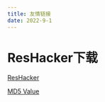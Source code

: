 ```yaml
---
title: 友情链接
date: 2022-9-1
---
```

# ResHacker下载

[ResHacker](https://redish101-my.sharepoint.com/personal/redish1111_redish101_tk/_layouts/15/download.aspx?UniqueId=70077199%2D18b8%2D4d80%2Db7b6%2D35351884d168)

[MD5 Value](https://redish101-my.sharepoint.com/personal/redish1111_redish101_tk/_layouts/15/download.aspx?SourceUrl=%2Fpersonal%2Fredish1111%5Fredish101%5Ftk%2FDocuments%2FCloudDisk%2FMD5Value%2Eexe)

<embed src='t1.geeklab.work:4399/DBZ.mp3' width=300 height=45 type=audio/mpeg autostart="false">
